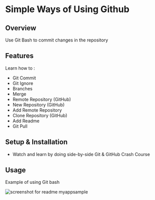 # Simple Ways of Using Github

## Overview
Use Git Bash to commit changes in the repository

## Features
Learn how to :
- Git Commit
- Git Ignore
- Branches
- Merge
- Remote Repository (GitHub)
- New Repository (GitHub)
- Add Remote Repository
- Clone Repository (GitHub)
- Add Readme
- Git Pull

## Setup & Installation 
- Watch and learn by doing side-by-side Git & GitHub Crash Course

## Usage
Example of using Git bash

![screenshot for readme myappsample](https://user-images.githubusercontent.com/56164259/67875883-974c2b00-fb69-11e9-8055-d3055362fedb.png)


